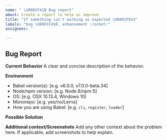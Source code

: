 ```yaml
---
name: " \U0001F41B Bug report"
about: Create a report to help us improve
title: "If something isn't working as expected \U0001F914"
labels: "bug \U0001F41B, enhancement :rocket:"
assignees: ''

---
```


## Bug Report

**Current Behavior**
A clear and concise description of the behavior.

**Environment**
- Babel version(s): [e.g. v6.0.0, v7.0.0-beta.34]
- Node/npm version: [e.g. Node 8/npm 5]
- OS: [e.g. OSX 10.13.4, Windows 10]
- Monorepo: [e.g. yes/no/Lerna]
- How you are using Babel: [e.g. `cli`, `register`, `loader`]

**Possible Solution**
<!--- Only if you have suggestions on a fix for the bug -->

**Additional context/Screenshots**
Add any other context about the problem here. If applicable, add screenshots to help explain.
